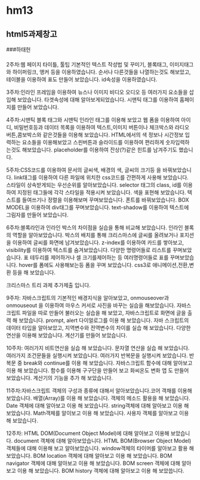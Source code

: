 # hm13 
## html5과제창고
###하태헌
####
2주차:웹 페이지 타이틀, 툴팁 기본적인 텍스트 작성법 및 꾸미기, 블록태그, 이미지태그와 하이퍼링크, 앵커 등을 
이용하였습니다. 순서나 다른것들을 나열하는것도 해보았고, 테이블을 이용하여 표도 만들어 보았습니다.
id속성을 이용하였습니다.

3주차:인라인 프레임을 이용하여 뉴스나 이미지 비디오 오디오 등 여러가지 요소들을 삽입해 보았습니다. 
타겟속성에 대해 알아보게되었습니다.
시맨틱 태그를 이용하여 홈페이지를 만들어 보았습니다.

4주차:시맨틱 블록 태그와 시맨틱 인라인 태그를 이용해 보았고 웹 폼을 이용하여 아이디, 비밀번호등과 데이터 목록을
이용하여 텍스트,이미지 버튼이나 체크박스와 라디오 버튼,콤보박스와 같은것들을 이용해 보았습니다. HTML에서의 
색 정보나 시간정보 입력하는 요소들을 이용해보았고 스핀버튼과 슬라이드를 이용하여 편리하게 숫자입력하는것도
해보았습니다.
placeholder를 이용하여 잔상(?)같은 힌트를 남겨주기도 했습니다.

5주차:CSS코드를 이용하여 문서의 글씨색, 배경의 색, 글씨의 크기등 을 바꿔보았습니다. link태그를 이용하여 다른
파일에 위치한 css코드를 간편하게 사용해 보았습니다. 스타일이 상속받게되는 우선순위를 알아보았습니다. 
selector 태그의 class, id를 이용하여 지정된 태그들에 각각 스타일을 적용시켜 보았습니다. 색을 표현해 보았습니다.
텍스트를 들여쓰기나 정렬을 이용해보며 꾸며보았습니다. 폰트를 바꿔보았습니다.
BOX MODEL을 이용하여 div태그를 꾸며보았습니다. text-shadow를 이용하여 텍스트에 그림자를 만들어 보았습니다.

6주차:블록라인과 인라인 박스의 차이점을 실습을 통해 비교해 보았습니다. 인라인 블록의 역할을 알아보았습니다.
박스의 배치를 통해 크리스마스에 글씨를 올려보거나 포지션을 이용하여 글씨를 화면에 남겨보았습니다.
z-index를 이용하여 카드를 쌓아보고, visibility를 이용하여 텍스트를 숨겨보았습니다.
다양한 명령어들로 리스트를 꾸며보았습니다. 표 테두리를 제어하거나 셀 크기를제어하는 등 
여러명령어들로 표를 꾸며보았습니다.
hover를 폼에도 사용해보는등 폼을 꾸며 보았습니다. css3로 애니메이션,전환,변환 등을 해 보았습니다.

크리스마스 트리 과제 추가제출 입니다.


9주차: 자바스크립트의 기본적인 배경지식을 알아보았고, onmouseover과 onmouseout 을 이용하여 마우스 커서로
사진을 바꾸는 실습을 해보았습니다. 자바스크립트 파일을 따로 만들어 불러오는 실습을 해 보았고, 자바스크립트로
화면에 글을 출력 해 보았습니다. prompt, alert 다이얼로그를 이용 해 보았습니다. 자바 스크립트의 데이터 타입을
알아보았고, 지역변수와 전역변수의 차이를 실습 해 보았습니다. 다양한 연산을 이용해 보았습니다. 계산기를 만들어
보았습니다.

10주차: 여러가지 비트연산을 실습 해 보았습니다. 문자열 연산을 실습 해 보았습니다. 여러가지 조건문들을
실행시켜 보았습니다. 여러가지 반복문을 실행시켜 보았습니다. 반복문 중 break와 continue를 이용 해 보았습니다.
자바스크립트 함수에 대해 알아보고 이용 해 보았습니다. 함수를 이용해 구구단을 만들어 보고 화씨온도 변화 앱
도 만들어 보았습니다. 계산기의 기능을 추가 해 보았습니다.

11주차:자바스크립트 객체의 구성과 종류에 대해서 알아보았습니다.코어 객채를 이용해 보았습니다. 배열(Array)를
이용 해 보았습니다. 객체의 메소드 활용을 해 보았습니다. Date 객체에 대해 알아보고 이용 해 보았습니다.
string객체에 대해 알아보고 이용 해 보았습니다. Math객체를 알이보고 이용 해 보았습니다. 사용자 객체를 알아보고
이용 해 보았습니다.

12주차: HTML DOM(Document Object Model)에 대해 알아보고 이용해 보았습니다. document 객체에 대해
알아보았습니다. HTML BOM(Browser Object Model)객체들에 대해 이용해 보고 알아보았습니다.
window객체의 타이머를 알아보고 활용 해 보았습니다. BOM location 객체에 대해 알아보고 이용 해 보았습니다.
BOM navigator 객체에 대해 알아보고 이용 해 보았습니다. BOM screen 객체에 대해 알아보고 이용 해 보았습니다.
BOM history 객체에 대해 알아보고 이용 해 보았씁니다.
